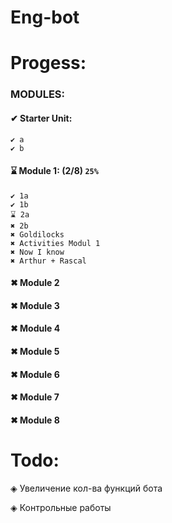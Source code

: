 # Eng-bot
# Progess:
### MODULES:
#### ✔ Starter Unit:
```
✔ a
✔ b
```
#### ⌛ Module 1: (2/8) `25%`
```
✔ 1a
✔ 1b
⌛ 2a
✖ 2b
✖ Goldilocks
✖ Activities Modul 1
✖ Now I know
✖ Arthur + Rascal
```

#### ✖ Module 2
#### ✖ Module 3
#### ✖ Module 4
#### ✖ Module 5
#### ✖ Module 6
#### ✖ Module 7
#### ✖ Module 8

# Todo:
◈ Увеличение кол-ва функций бота

◈ Контрольные работы
